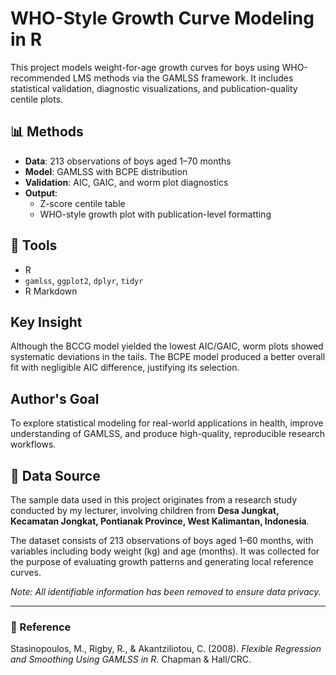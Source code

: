 # WHO-Style Growth Curve Modeling in R

This project models weight-for-age growth curves for boys using WHO-recommended LMS methods via the GAMLSS framework. It includes statistical validation, diagnostic visualizations, and publication-quality centile plots.

## 📊 Methods

- **Data**: 213 observations of boys aged 1–70 months
- **Model**: GAMLSS with BCPE distribution
- **Validation**: AIC, GAIC, and worm plot diagnostics
- **Output**:
  - Z-score centile table
  - WHO-style growth plot with publication-level formatting

## 🔧 Tools

- R
- `gamlss`, `ggplot2`, `dplyr`, `tidyr`
- R Markdown

## Key Insight

Although the BCCG model yielded the lowest AIC/GAIC, worm plots showed systematic deviations in the tails. The BCPE model produced a better overall fit with negligible AIC difference, justifying its selection.

## Author's Goal

To explore statistical modeling for real-world applications in health, improve understanding of GAMLSS, and produce high-quality, reproducible research workflows.

## 📍 Data Source

The sample data used in this project originates from a research study conducted by my lecturer, involving children from **Desa Jungkat, Kecamatan Jongkat, Pontianak Province, West Kalimantan, Indonesia**.

The dataset consists of 213 observations of boys aged 1–60 months, with variables including body weight (kg) and age (months). It was collected for the purpose of evaluating growth patterns and generating local reference curves.

*Note: All identifiable information has been removed to ensure data privacy.*

---

### 📎 Reference

Stasinopoulos, M., Rigby, R., & Akantziliotou, C. (2008). *Flexible Regression and Smoothing Using GAMLSS in R*. Chapman & Hall/CRC.
